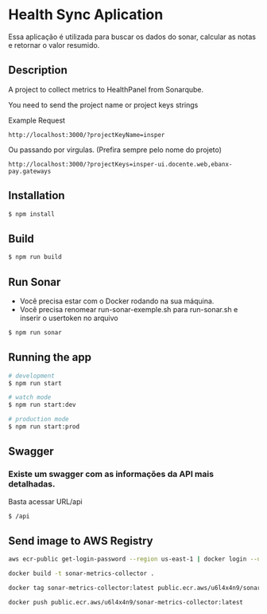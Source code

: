 # Health Sync Aplication

Essa aplicação é utilizada para buscar os dados do sonar, calcular as notas e retornar o valor resumido.

## Description

A project to collect metrics to HealthPanel from Sonarqube.

You need to send the project name or project keys strings

Example Request

```
http://localhost:3000/?projectKeyName=insper

```

Ou passando por virgulas. (Prefira sempre pelo nome do projeto)

```
http://localhost:3000/?projectKeys=insper-ui.docente.web,ebanx-pay.gateways

```

## Installation

```bash
$ npm install
```

## Build

```bash
$ npm run build
```

## Run Sonar

- Você precisa estar com o Docker rodando na sua máquina.
- Você precisa renomear run-sonar-exemple.sh para run-sonar.sh e inserir o usertoken no arquivo

```bash
$ npm run sonar
```

## Running the app

```bash
# development
$ npm run start

# watch mode
$ npm run start:dev

# production mode
$ npm run start:prod
```

## Swagger

### Existe um swagger com as informações da API mais detalhadas.

Basta acessar URL/api

```bash
$ /api
```

## Send image to AWS Registry

```bash
aws ecr-public get-login-password --region us-east-1 | docker login --username AWS --password-stdin public.ecr.aws/u6l4x4n9

docker build -t sonar-metrics-collector .

docker tag sonar-metrics-collector:latest public.ecr.aws/u6l4x4n9/sonar-metrics-collector:latest

docker push public.ecr.aws/u6l4x4n9/sonar-metrics-collector:latest
```
